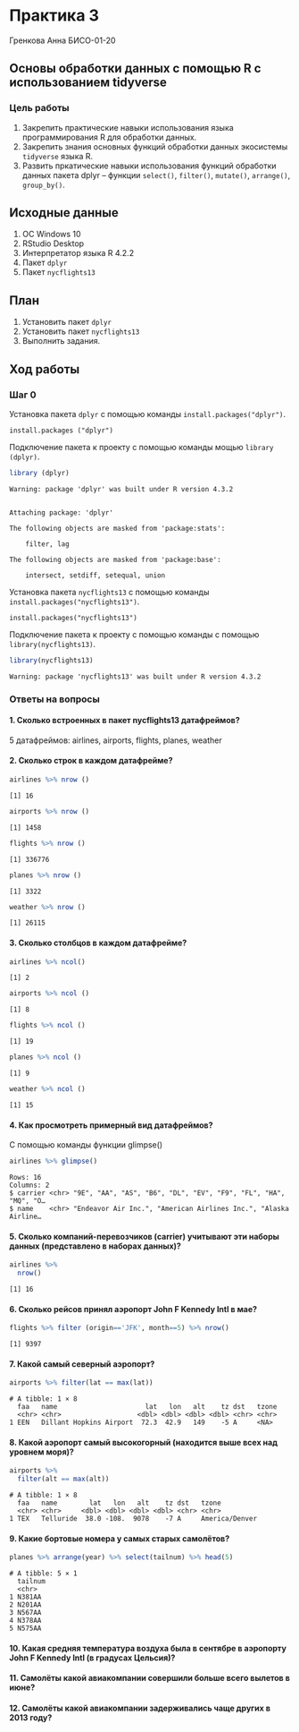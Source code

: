 Практика 3
================
Гренкова Анна БИСО-01-20

## Основы обработки данных с помощью R с использованием tidyverse

### Цель работы

1.  Закрепить практические навыки использования языка программирования R
    для обработки данных.
2.  Закрепить знания основных функций обработки данных экосистемы
    `tidyverse` языка R.
3.  Развить пркатические навыки использования функций обработки данных
    пакета dplyr – функции `select()`, `filter()`, `mutate()`,
    `arrange()`, `group_by()`.

## Исходные данные

1.  ОС Windows 10
2.  RStudio Desktop
3.  Интерпретатор языка R 4.2.2
4.  Пакет `dplyr`
5.  Пакет `nycflights13`

## План

1.  Установить пакет `dplyr`
2.  Установить пакет `nycflights13`
3.  Выполнить задания.

## Ход работы

### Шаг 0

Установка пакета `dplyr` с помощью команды `install.packages("dplyr")`.

    install.packages ("dplyr")

Подключение пакета к проекту с помощью команды мощью `library (dplyr)`.

``` r
library (dplyr)
```

    Warning: package 'dplyr' was built under R version 4.3.2


    Attaching package: 'dplyr'

    The following objects are masked from 'package:stats':

        filter, lag

    The following objects are masked from 'package:base':

        intersect, setdiff, setequal, union

Установка пакета `nycflights13` с помощью команды
`install.packages("nycflights13")`.

    install.packages("nycflights13")

Подключение пакета к проекту с помощью команды с помощью
`library(nycflights13)`.

``` r
library(nycflights13)
```

    Warning: package 'nycflights13' was built under R version 4.3.2

### Ответы на вопросы

#### 1. Сколько встроенных в пакет nycflights13 датафреймов?

5 датафреймов: airlines, airports, flights, planes, weather

#### 2. Сколько строк в каждом датафрейме?

``` r
airlines %>% nrow ()
```

    [1] 16

``` r
airports %>% nrow ()
```

    [1] 1458

``` r
flights %>% nrow ()
```

    [1] 336776

``` r
planes %>% nrow ()
```

    [1] 3322

``` r
weather %>% nrow ()
```

    [1] 26115

#### 3. Сколько столбцов в каждом датафрейме?

``` r
airlines %>% ncol()
```

    [1] 2

``` r
airports %>% ncol ()
```

    [1] 8

``` r
flights %>% ncol ()
```

    [1] 19

``` r
planes %>% ncol ()
```

    [1] 9

``` r
weather %>% ncol ()
```

    [1] 15

#### 4. Как просмотреть примерный вид датафреймов?

С помощью команды функции glimpse()

``` r
airlines %>% glimpse()
```

    Rows: 16
    Columns: 2
    $ carrier <chr> "9E", "AA", "AS", "B6", "DL", "EV", "F9", "FL", "HA", "MQ", "O…
    $ name    <chr> "Endeavor Air Inc.", "American Airlines Inc.", "Alaska Airline…

#### 5. Сколько компаний-перевозчиков (carrier) учитывают эти наборы данных (представлено в наборах данных)?

``` r
airlines %>%
  nrow()
```

    [1] 16

#### 6. Сколько рейсов принял аэропорт John F Kennedy Intl в мае?

``` r
flights %>% filter (origin=='JFK', month==5) %>% nrow()
```

    [1] 9397

#### 7. Какой самый северный аэропорт?

``` r
airports %>% filter(lat == max(lat))
```

    # A tibble: 1 × 8
      faa   name                      lat   lon   alt    tz dst   tzone
      <chr> <chr>                   <dbl> <dbl> <dbl> <dbl> <chr> <chr>
    1 EEN   Dillant Hopkins Airport  72.3  42.9   149    -5 A     <NA> 

#### 8. Какой аэропорт самый высокогорный (находится выше всех над уровнем моря)?

``` r
airports %>% 
  filter(alt == max(alt))
```

    # A tibble: 1 × 8
      faa   name        lat   lon   alt    tz dst   tzone         
      <chr> <chr>     <dbl> <dbl> <dbl> <dbl> <chr> <chr>         
    1 TEX   Telluride  38.0 -108.  9078    -7 A     America/Denver

#### 9. Какие бортовые номера у самых старых самолётов?

``` r
planes %>% arrange(year) %>% select(tailnum) %>% head(5)
```

    # A tibble: 5 × 1
      tailnum
      <chr>  
    1 N381AA 
    2 N201AA 
    3 N567AA 
    4 N378AA 
    5 N575AA 

#### 10. Какая средняя температура воздуха была в сентябре в аэропорту John F Kennedy Intl (в градусах Цельсия)?

#### 11. Самолёты какой авиакомпании совершили больше всего вылетов в июне?

#### 12. Самолёты какой авиакомпании задерживались чаще других в 2013 году?
